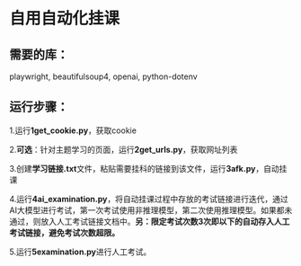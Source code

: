 # 自用自动化挂课

## 需要的库：

playwright, beautifulsoup4, openai, python-dotenv

## 运行步骤：

1.运行**1get_cookie.py**，获取cookie

2.**可选**：针对主题学习的页面，运行**2get_urls.py**，获取网址列表

3.创建**学习链接.txt**文件，粘贴需要挂科的链接到该文件，运行**3afk.py**，自动挂课

4.运行**4ai_examination.py**，将自动挂课过程中存放的考试链接进行迭代，通过AI大模型进行考试，第一次考试使用非推理模型，第二次使用推理模型。如果都未通过，则放入人工考试链接文档中。**另：限定考试次数3次即以下的自动存入人工考试链接，避免考试次数超限。**

5.运行**5examination.py**进行人工考试。
